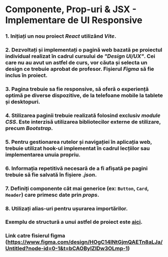 # Componente, Prop-uri & JSX - Implementare de UI Responsive  

### 1. Inițiați un nou proiect *React* utilizând *Vite*.
### 2. Dezvoltați și implementați o pagină web bazată pe proiectul individual realizat în cadrul cursului de *"Design UI/UX"*. Cei care nu au avut un astfel de curs, vor căuta și selecta un design ce trebuie aprobat de profesor. Fișierul *Figma* să fie inclus în proiect.
### 3. Pagina trebuie sa fie responsive, să oferă o experiență optimă pe diverse dispozitive, de la telefoane mobile la tablete și desktopuri.
### 4. Stilizarea paginii trebuie realizată folosind exclusiv *module CSS*. Este **interzisă** utilizarea bibliotecilor externe de stilizare, precum *Bootstrap*. 
### 5. Pentru gestionarea rutelor și navigației în aplicația web, trebuie utilizat hook-ul implementat în cadrul lecțiilor sau implementarea unuia propriu.
### 6. Informația repetitivă necesară de a fi afișată pe pagini trebuie să fie salvată în fișiere *.json*.  
### 7. Definiți componente cât mai generice (ex: `Button`, `Card`, `Header`) care primesc date prin *props*.
### 8. Utilizați **alias-uri** pentru ușurarea importărilor.

### Exemplu de structură a unui astfel de proiect este [aici](https://github.com/cristi-usm/exemplu-lab3).


### Link catre fisierul figma (https://www.figma.com/design/HOgC14lNtGjmQAETn8aLJa/Untitled?node-id=0-1&t=bCAOBylZIDw3OLmp-1)